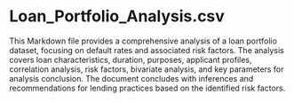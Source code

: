 # Loan_Portfolio_Analysis.csv
This Markdown file provides a comprehensive analysis of a loan portfolio dataset, focusing on default rates and associated risk factors. The analysis covers loan characteristics, duration, purposes, applicant profiles, correlation analysis, risk factors, bivariate analysis, and key parameters for analysis conclusion. The document concludes with inferences and recommendations for lending practices based on the identified risk factors.
